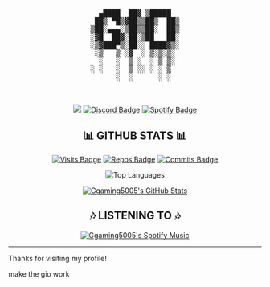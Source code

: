 <div align="center">
  <pre>
  ▄████  ██▓ ▒█████  
 ██▒ ▀█▒▓██▒▒██▒  ██▒
▒██░▄▄▄░▒██▒▒██░  ██▒
░▓█  ██▓░██░▒██   ██░
░▒▓███▀▒░██░░ ████▓▒░
 ░▒   ▒ ░▓  ░ ▒░▒░▒░ 
  ░   ░  ▒ ░  ░ ▒ ▒░ 
░ ░   ░  ▒ ░░ ░ ░ ▒  
      ░  ░      ░ ░  
                      
  </pre>
</div>
<div align="center">
  
  <a href="mailto:ggaming5005@gmail.com"><img src="https://img.shields.io/badge/Gmail-D14836?style=for-the-badge&logo=gmail&logoColor=white" /></a>
  [![Discord Badge](https://img.shields.io/badge/Discord-7289DA?style=for-the-badge&logo=discord&logoColor=white)](https://discord.com/users/687322874100580368)
  [![Spotify Badge](https://img.shields.io/badge/Spotify-1ED760?&style=for-the-badge&logo=spotify&logoColor=white)](https://open.spotify.com/user/31ryaajn25pi34grhbv367n7bnya)
  
</div>

<div align="center">
  <h2>📊 GITHUB STATS 📊</h2>
</div>

<div align="center">
  
  [![Visits Badge](https://badges.strrl.dev/visits/Ggaming5005/Ggaming5005?style=for-the-badge&color=#88e788)](#)
  [![Repos Badge](https://badges.strrl.dev/repos/Ggaming5005?style=for-the-badge&color=#88e788)](https://github.com/Ggaming5005?tab=repositories)
  [![Commits Badge](https://badges.strrl.dev/commits/weekly/Ggaming5005?style=for-the-badge&color=#88e788)](https://github.com/Ggaming5005?tab=repositories)
</div>
<div align="center">
  
 ![Top Languages](https://github-readme-stats.vercel.app/api/top-langs/?username=Ggaming5005&layout=compact&theme=dark)
 
</div>
  
<div align="center">

  [![Ggaming5005's GitHub Stats](https://github-readme-stats.vercel.app/api?username=Ggaming5005&show_icons=true&line_height=27&count_private=true&title_color=ffffff&border_color=88e788&text_color=c9cacc&icon_color=005700&bg_color=303030)](#)

</div>

<div align="center">
  <h2>🎶 LISTENING TO 🎶</h2>
</div>

<div align="center">

 [![Ggaming5005's Spotify Music](https://data-card-for-spotify.herokuapp.com/api/card?user_id=31ryaajn25pi34grhbv367n7bnya)](#)
  
</div>

---

Thanks for visiting my profile!

make the gio work
